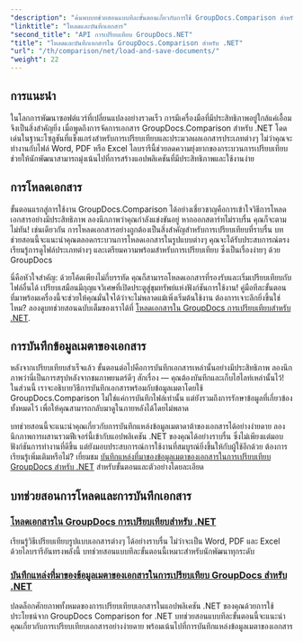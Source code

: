 ```yaml
---
"description": "ค้นพบบทช่วยสอนแบบทีละขั้นตอนเกี่ยวกับการใช้ GroupDocs.Comparison สำหรับ .NET เพื่อโหลดและบันทึกเอกสารอย่างมีประสิทธิภาพ เหมาะสำหรับนักพัฒนาที่ต้องการปรับปรุงการเปรียบเทียบเอกสารให้มีประสิทธิภาพยิ่งขึ้น"
"linktitle": "โหลดและบันทึกเอกสาร"
"second_title": "API การเปรียบเทียบ GroupDocs.NET"
"title": "โหลดและบันทึกเอกสารใน GroupDocs.Comparison สำหรับ .NET"
"url": "/th/comparison/net/load-and-save-documents/"
"weight": 22
---
```


## การแนะนำ

ในโลกการพัฒนาซอฟต์แวร์ที่เปลี่ยนแปลงอย่างรวดเร็ว การมีเครื่องมือที่มีประสิทธิภาพอยู่ใกล้แค่เอื้อมจึงเป็นสิ่งสำคัญยิ่ง เมื่อพูดถึงการจัดการเอกสาร GroupDocs.Comparison สำหรับ .NET โดดเด่นในฐานะโซลูชันที่แข็งแกร่งสำหรับการเปรียบเทียบและประมวลผลเอกสารประเภทต่างๆ ไม่ว่าคุณจะทำงานกับไฟล์ Word, PDF หรือ Excel ไลบรารีนี้ช่วยลดความยุ่งยากของกระบวนการเปรียบเทียบ ช่วยให้นักพัฒนาสามารถมุ่งเน้นไปที่การสร้างแอปพลิเคชันที่มีประสิทธิภาพและใช้งานง่าย

## การโหลดเอกสาร

ขั้นตอนแรกสู่การใช้งาน GroupDocs.Comparison ได้อย่างเชี่ยวชาญคือการเข้าใจวิธีการโหลดเอกสารอย่างมีประสิทธิภาพ ลองนึกภาพว่าคุณกำลังแข่งขันอยู่ หากออกสตาร์ทไม่ราบรื่น คุณก็จะตามไม่ทัน! เช่นเดียวกัน การโหลดเอกสารอย่างถูกต้องเป็นสิ่งสำคัญสำหรับการเปรียบเทียบที่ราบรื่น บทช่วยสอนนี้จะแนะนำคุณตลอดกระบวนการโหลดเอกสารในรูปแบบต่างๆ คุณจะได้รับประสบการณ์ตรง เรียนรู้การดูไฟล์ประเภทต่างๆ และเตรียมความพร้อมสำหรับการเปรียบเทียบ ซึ่งเป็นเรื่องง่ายๆ ด้วย GroupDocs

นี่คือหัวใจสำคัญ: ด้วยโค้ดเพียงไม่กี่บรรทัด คุณก็สามารถโหลดเอกสารที่รองรับและเริ่มเปรียบเทียบกับไฟล์อื่นได้ เปรียบเสมือนมีกุญแจวิเศษที่เปิดประตูสู่ขุมทรัพย์แห่งฟังก์ชันการใช้งาน! คู่มือทีละขั้นตอนที่มาพร้อมเครื่องนี้จะช่วยให้คุณมั่นใจได้ว่าจะไม่พลาดแม้เพิ่งเริ่มต้นใช้งาน ต้องการเจาะลึกยิ่งขึ้นใช่ไหม? ลองดูบทช่วยสอนฉบับเต็มของเราได้ที่ [โหลดเอกสารใน GroupDocs การเปรียบเทียบสำหรับ .NET](./load-documents/).

## การบันทึกข้อมูลเมตาของเอกสาร

หลังจากเปรียบเทียบสำเร็จแล้ว ขั้นตอนต่อไปคือการบันทึกเอกสารเหล่านั้นอย่างมีประสิทธิภาพ ลองนึกภาพว่านี่เป็นการสรุปหลังจากชมภาพยนตร์ดีๆ สักเรื่อง — คุณต้องบันทึกและเก็บไฮไลท์เหล่านั้นไว้! ในส่วนนี้ เราจะอธิบายวิธีการบันทึกเอกสารพร้อมกับข้อมูลเมตาโดยใช้ GroupDocs.Comparison ไม่ใช่แค่การบันทึกไฟล์เท่านั้น แต่ยังรวมถึงการรักษาข้อมูลที่เกี่ยวข้องทั้งหมดไว้ เพื่อให้คุณสามารถกลับมาดูในภายหลังได้โดยไม่พลาด

บทช่วยสอนนี้จะแนะนำคุณเกี่ยวกับการบันทึกแหล่งข้อมูลเมตาดาต้าของเอกสารได้อย่างง่ายดาย ลองนึกภาพการผสานรวมฟีเจอร์นี้เข้ากับแอปพลิเคชัน .NET ของคุณได้อย่างราบรื่น ซึ่งไม่เพียงแต่มอบฟังก์ชันการทำงานที่ดีขึ้น แต่ยังมอบประสบการณ์การใช้งานที่สมบูรณ์ยิ่งขึ้นให้กับผู้ใช้อีกด้วย ต้องการเรียนรู้เพิ่มเติมหรือไม่? เยี่ยมชม [บันทึกแหล่งที่มาของข้อมูลเมตาของเอกสารในการเปรียบเทียบ GroupDocs สำหรับ .NET](./save-documents-metadata-source/) สำหรับขั้นตอนและตัวอย่างโดยละเอียด

## บทช่วยสอนการโหลดและการบันทึกเอกสาร
### [โหลดเอกสารใน GroupDocs การเปรียบเทียบสำหรับ .NET](./load-documents/)
เรียนรู้วิธีเปรียบเทียบรูปแบบเอกสารต่างๆ ได้อย่างราบรื่น ไม่ว่าจะเป็น Word, PDF และ Excel ด้วยไลบรารีอันทรงพลังนี้ บทช่วยสอนแบบทีละขั้นตอนนี้เหมาะสำหรับนักพัฒนาทุกระดับ
### [บันทึกแหล่งที่มาของข้อมูลเมตาของเอกสารในการเปรียบเทียบ GroupDocs สำหรับ .NET](./save-documents-metadata-source/)
ปลดล็อกศักยภาพทั้งหมดของการเปรียบเทียบเอกสารในแอปพลิเคชัน .NET ของคุณด้วยการใช้ประโยชน์จาก GroupDocs Comparison for .NET บทช่วยสอนแบบทีละขั้นตอนนี้จะแนะนำคุณเกี่ยวกับการเปรียบเทียบเอกสารอย่างง่ายดาย พร้อมเน้นไปที่การบันทึกแหล่งข้อมูลเมตาของเอกสาร